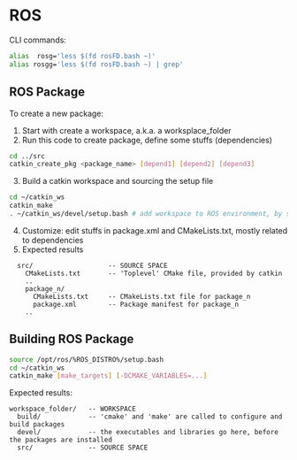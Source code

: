 # ROS
CLI commands:
```bash
alias  rosg='less $(fd rosFD.bash ~)'
alias rosgg='less $(fd rosFD.bash ~) | grep'
```

## ROS Package
To create a new package:
1. Start with create a workspace, a.k.a. a worksplace_folder
2. Run this code to create package, define some stuffs (dependencies)
```bash
cd ../src
catkin_create_pkg <package_name> [depend1] [depend2] [depend3]
```
3. Build a catkin workspace and sourcing the setup file
```bash
cd ~/catkin_ws
catkin_make
. ~/catkin_ws/devel/setup.bash # add workspace to ROS environment, by sourcing the setup file
```
4. Customize: edit stuffs in package.xml and CMakeLists.txt, mostly related to dependencies
5. Expected results
```workspace_folder/        -- WORKSPACE
  src/                   -- SOURCE SPACE
    CMakeLists.txt       -- 'Toplevel' CMake file, provided by catkin
    ..
    package_n/
      CMakeLists.txt     -- CMakeLists.txt file for package_n
      package.xml        -- Package manifest for package_n
    ..
```
## Building ROS Package
```bash
source /opt/ros/%ROS_DISTRO%/setup.bash
cd ~/catkin_ws
catkin_make [make_targets] [-DCMAKE_VARIABLES=...]
```
Expected results:
```
workspace_folder/   -- WORKSPACE
  build/            -- 'cmake' and 'make' are called to configure and build packages
  devel/            -- the executables and libraries go here, before the packages are installed
  src/              -- SOURCE SPACE
```